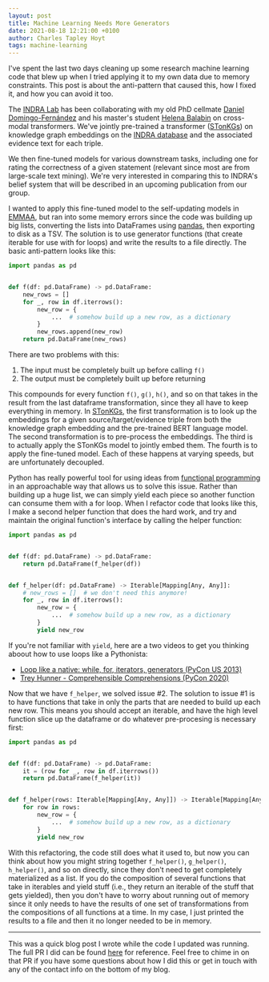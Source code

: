 ```yaml
---
layout: post
title: Machine Learning Needs More Generators
date: 2021-08-18 12:21:00 +0100
author: Charles Tapley Hoyt
tags: machine-learning
---
```


I've spent the last two days cleaning up some research machine learning code
that blew up when I tried applying it to my own data due to memory constraints.
This post is about the anti-pattern that caused this, how I fixed it, and how
you can avoid it too.

The [INDRA Lab](https://indralab.github.io/) has been collaborating with my old
PhD cellmate [Daniel Domingo-Fernández](https://github.com/ddomingof) and his
master's student [Helena Balabin](https://github.com/helena-balabin/) on
cross-modal transformers. We've jointly pre-trained a transformer
([STonKGs](https://github.com/stonkgs/stonkgs)) on knowledge graph embeddings on
the [INDRA database](https://db.indra.bio) and the associated evidence text for
each triple.

We then fine-tuned models for various downstream tasks, including one for rating
the correctness of a given statement (relevant since most are from large-scale
text mining). We're very interested in comparing this to INDRA's belief system
that will be described in an upcoming publication from our group.

I wanted to apply this fine-tuned model to the self-updating models in
[EMMAA](https://emmaa.indra.bio/), but ran into some memory errors since the
code was building up big lists, converting the lists into DataFrames using
[pandas](https://emmaa.indra.bio/), then exporting to disk as a TSV. The
solution is to use generator functions (that create iterable for use with for
loops) and write the results to a file directly. The basic anti-pattern looks
like this:

```python
import pandas as pd


def f(df: pd.DataFrame) -> pd.DataFrame:
    new_rows = []
    for _, row in df.iterrows():
        new_row = {
            ...  # somehow build up a new row, as a dictionary
        }
        new_rows.append(new_row)
    return pd.DataFrame(new_rows)
```

There are two problems with this:

1. The input must be completely built up before calling `f()`
2. The output must be completely built up before returning

This compounds for every function `f()`, `g()`, `h()`, and so on that takes in
the result from the last dataframe transformation, since they all have to keep
everything in memory. In [STonKGs](https://github.com/stonkgs/stonkgs), the
first transformation is to look up the embeddings for a given
source/target/evidence triple from both the knowledge graph embedding and the
pre-trained BERT language model. The second transformation is to pre-process the
embeddings. The third is to actually apply the STonKGs model to jointly embed
them. The fourth is to apply the fine-tuned model. Each of these happens at
varying speeds, but are unfortunately decoupled.

Python has really powerful tool for using ideas from
[functional programming](https://en.wikipedia.org/wiki/Functional_programming)
in an approachable way that allows us to solve this issue. Rather than building
up a huge list, we can simply yield each piece so another function can consume
them with a for loop. When I refactor code that looks like this, I make a second
helper function that does the hard work, and try and maintain the original
function's interface by calling the helper function:

```python
import pandas as pd


def f(df: pd.DataFrame) -> pd.DataFrame:
    return pd.DataFrame(f_helper(df))


def f_helper(df: pd.DataFrame) -> Iterable[Mapping[Any, Any]]:
    # new_rows = []  # we don't need this anymore!
    for _, row in df.iterrows():
        new_row = {
            ...  # somehow build up a new row, as a dictionary
        }
        yield new_row
```

If you're not familiar with `yield`, here are a two videos to get you thinking
aboout how to use loops like a Pythonista:

- [Loop like a native: while, for, iterators, generators (PyCon US 2013)](https://www.youtube.com/watch?v=EnSu9hHGq5o&list=PLPFmTfhIBiumfYT3rsa35fHJxabB78er1&index=5)
- [Trey Hunner - Comprehensible Comprehensions (PyCon 2020)](https://www.youtube.com/watch?v=ei71YpmfRX4&list=PLPFmTfhIBiumfYT3rsa35fHJxabB78er1&index=6)

Now that we have `f_helper`, we solved issue #2. The solution to issue #1 is to
have functions that take in only the parts that are needed to build up each new
row. This means you should accept an iterable, and have the high level function
slice up the dataframe or do whatever pre-procesing is necessary first:

```python
import pandas as pd


def f(df: pd.DataFrame) -> pd.DataFrame:
    it = (row for _, row in df.iterrows())
    return pd.DataFrame(f_helper(it))


def f_helper(rows: Iterable[Mapping[Any, Any]]) -> Iterable[Mapping[Any, Any]]:
    for row in rows:
        new_row = {
            ...  # somehow build up a new row, as a dictionary
        }
        yield new_row
```

With this refactoring, the code still does what it used to, but now you can
think about how you might string together `f_helper()`, `g_helper()`,
`h_helper()`, and so on directly, since they don't need to get completely
materialized as a list. If you do the composition of several functions that take
in iterables and yield stuff (i.e., they return an iterable of the stuff that
gets yielded), then you don't have to worry about running out of memory since it
only needs to have the results of one set of transformations from the
compositions of all functions at a time. In my case, I just printed the results
to a file and then it no longer needed to be in memory.

---

This was a quick blog post I wrote while the code I updated was running. The
full PR I did can be found [here](https://github.com/stonkgs/stonkgs/pull/7) for
reference. Feel free to chime in on that PR if you have some questions about how
I did this or get in touch with any of the contact info on the bottom of my
blog.
